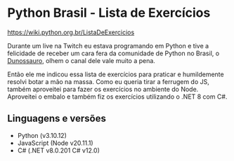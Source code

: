 # Python Brasil - Lista de Exercícios

https://wiki.python.org.br/ListaDeExercicios

Durante um live na Twitch eu estava programando em Python e tive a felicidade de receber
um cara fera da comunidade de Python no Brasil, o [Dunossauro](https://www.youtube.com/@Dunossauro), olhem o canal dele vale muito a pena.

Então ele me indicou essa lista de exercícios para praticar e humildemente resolvi botar a mão na massa.
Como eu queria tirar a ferrugem do JS, também aproveitei para fazer os exercícios no ambiente do Node.
Aproveitei o embalo e também fiz os exercícios utilizando o .NET 8 com C\#.

## Linguagens e versões

* Python (v3.10.12)
* JavaScript (Node v20.11.1)
* C\# (.NET v8.0.201 C\# v12.0)